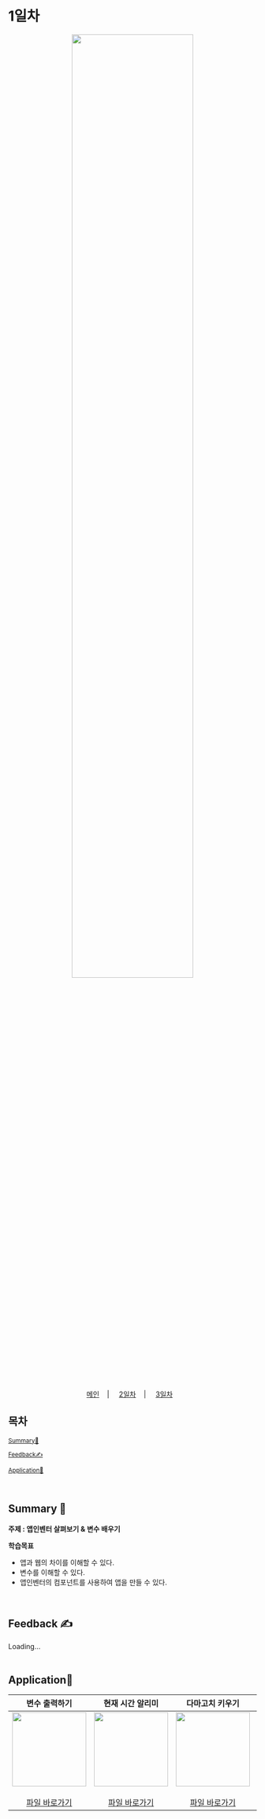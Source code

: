 # 1일차
<p align="center">
   <img src="https://user-images.githubusercontent.com/79021544/220138575-d8afd2aa-f487-4b62-a720-6bfd32ffd47b.png" width="70%">
</p>

<p align="center">
  <a href="#">메인</a>&nbsp;&nbsp;&nbsp; | &nbsp;&nbsp;&nbsp;
  <a href="#">2일차</a>&nbsp;&nbsp;&nbsp; | &nbsp;&nbsp;&nbsp;
  <a href="#">3일차</a>&nbsp;&nbsp;&nbsp;
</p>

## 목차

<div style="font-size:12px;">
  
   [Summary📝](#summary)

   [Feedback✍️](#feedback)
   
   [Application📱](#application)
   
</div>
<br>

## Summary 📝

**주제 : 앱인벤터 살펴보기 & 변수 배우기**

**학습목표**

- 앱과 웹의 차이를 이해할 수 있다.
- 변수를 이해할 수 있다.
- 앱인벤터의 컴포넌트를 사용하여 앱을 만들 수 있다.

<br>

## Feedback ✍️

Loading...
<br>
<br>

## Application📱

|변수 출력하기|현재 시간 알리미|다마고치 키우기|미니피아노|
| :--: | :--: | :--: | :--: |
| [<img src="https://user-images.githubusercontent.com/79021544/220135921-ff58a10b-e621-4d6a-9906-3598e07d9268.png" width="150">](./Variable.md) <br><br> [파일 바로가기](./#) | [<img src="https://user-images.githubusercontent.com/79021544/220135927-b68464ea-d9db-459a-8e82-ca1e57288e09.png" width="150">](./NowClock.md) <br><br> [파일 바로가기](./#) | [<img src="https://user-images.githubusercontent.com/79021544/220135932-1079cd2b-c5ec-4c3b-86ec-03d2c06468cc.png" width="150">](./Tamagotchi.md) <br><br> [파일 바로가기](./#)| [<img src="https://user-images.githubusercontent.com/79021544/220135937-292e22c7-5ff4-44a2-9480-1100f9c58bf1.png" width="150">](./MiniPiano.md) <br><br> [파일 바로가기](./#) |


